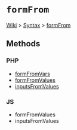 # `formFrom` #
[Wiki](http://code.google.com/p/querytemplates/w/list) > [Syntax](Syntax.md) > [formFrom](formFromSyntax.md)

## Methods ##
### PHP ###
  * [formFromVars](formFromVarsMethodPHP.md)
  * [formFromValues](formFromValuesMethodPHP.md)
  * [inputsFromValues](inputsFromValuesMethodPHP.md)
### JS ###
  * formFromValues
  * inputsFromValues